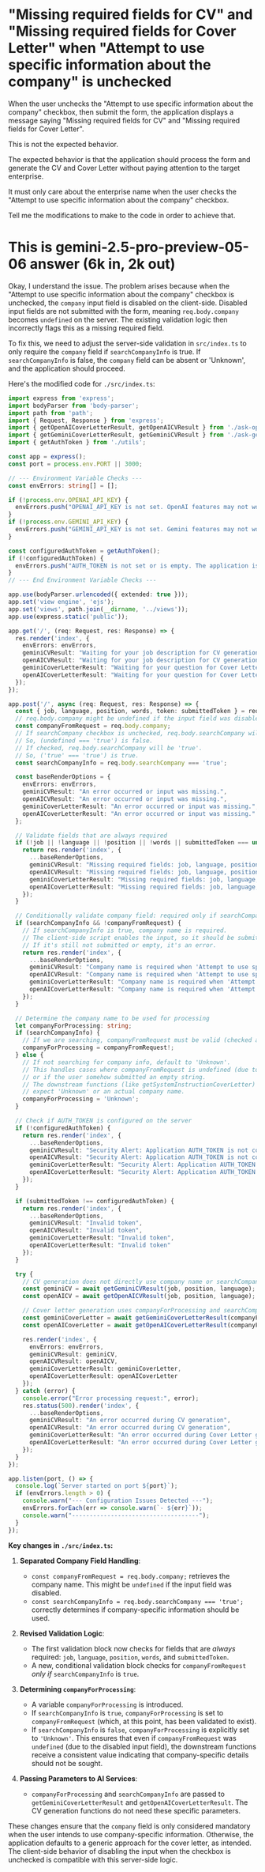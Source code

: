 # "Missing required fields for CV" and "Missing required fields for Cover Letter" when "Attempt to use specific information about the company" is unchecked

When the user unchecks the "Attempt to use specific information about the company" checkbox, 
then submit the form, the application displays a message saying "Missing required fields for CV" 
and "Missing required fields for Cover Letter".

This is not the expected behavior.

The expected behavior is that the application should process the form and generate the CV and Cover Letter without paying attention to the target enterprise.

It must only care about the enterprise name when the user checks the "Attempt to use specific information about the company" checkbox.

Tell me the modifications to make to the code in order to achieve that.



# This is gemini-2.5-pro-preview-05-06 answer (6k in, 2k out)

Okay, I understand the issue. The problem arises because when the "Attempt to use specific information about the company" checkbox is unchecked, the `company` input field is disabled on the client-side. Disabled input fields are not submitted with the form, meaning `req.body.company` becomes `undefined` on the server. The existing validation logic then incorrectly flags this as a missing required field.

To fix this, we need to adjust the server-side validation in `src/index.ts` to only require the `company` field if `searchCompanyInfo` is true. If `searchCompanyInfo` is false, the `company` field can be absent or 'Unknown', and the application should proceed.

Here's the modified code for `./src/index.ts`:

```typescript
import express from 'express';
import bodyParser from 'body-parser';
import path from 'path';
import { Request, Response } from 'express';
import { getOpenAICoverLetterResult, getOpenAICVResult } from './ask-openai';
import { getGeminiCoverLetterResult, getGeminiCVResult } from './ask-gemini';
import { getAuthToken } from './utils';

const app = express();
const port = process.env.PORT || 3000;

// --- Environment Variable Checks ---
const envErrors: string[] = [];

if (!process.env.OPENAI_API_KEY) {
  envErrors.push("OPENAI_API_KEY is not set. OpenAI features may not work.");
}
if (!process.env.GEMINI_API_KEY) {
  envErrors.push("GEMINI_API_KEY is not set. Gemini features may not work.");
}

const configuredAuthToken = getAuthToken();
if (!configuredAuthToken) {
  envErrors.push("AUTH_TOKEN is not set or is empty. The application is insecure, and submissions will be blocked.");
}
// --- End Environment Variable Checks ---

app.use(bodyParser.urlencoded({ extended: true }));
app.set('view engine', 'ejs');
app.set('views', path.join(__dirname, '../views'));
app.use(express.static('public'));

app.get('/', (req: Request, res: Response) => {
  res.render('index', {
    envErrors: envErrors,
    geminiCVResult: "Waiting for your job description for CV generation",
    openAICVResult: "Waiting for your job description for CV generation",
    geminiCoverLetterResult: "Waiting for your question for Cover Letter",
    openAICoverLetterResult: "Waiting for your question for Cover Letter"
  });
});

app.post('/', async (req: Request, res: Response) => {
  const { job, language, position, words, token: submittedToken } = req.body;
  // req.body.company might be undefined if the input field was disabled client-side
  const companyFromRequest = req.body.company;
  // If searchCompany checkbox is unchecked, req.body.searchCompany will be undefined.
  // So, (undefined === 'true') is false.
  // If checked, req.body.searchCompany will be 'true'.
  // So, ('true' === 'true') is true.
  const searchCompanyInfo = req.body.searchCompany === 'true';

  const baseRenderOptions = {
    envErrors: envErrors,
    geminiCVResult: "An error occurred or input was missing.",
    openAICVResult: "An error occurred or input was missing.",
    geminiCoverLetterResult: "An error occurred or input was missing.",
    openAICoverLetterResult: "An error occurred or input was missing."
  };

  // Validate fields that are always required
  if (!job || !language || !position || !words || submittedToken === undefined) {
    return res.render('index', {
      ...baseRenderOptions,
      geminiCVResult: "Missing required fields: job, language, position, words, or token.",
      openAICVResult: "Missing required fields: job, language, position, words, or token.",
      geminiCoverLetterResult: "Missing required fields: job, language, position, words, or token.",
      openAICoverLetterResult: "Missing required fields: job, language, position, words, or token."
    });
  }

  // Conditionally validate company field: required only if searchCompanyInfo is true
  if (searchCompanyInfo && !companyFromRequest) {
    // If searchCompanyInfo is true, company name is required.
    // The client-side script enables the input, so it should be submitted.
    // If it's still not submitted or empty, it's an error.
    return res.render('index', {
      ...baseRenderOptions,
      geminiCVResult: "Company name is required when 'Attempt to use specific information' is checked.",
      openAICVResult: "Company name is required when 'Attempt to use specific information' is checked.",
      geminiCoverLetterResult: "Company name is required when 'Attempt to use specific information' is checked.",
      openAICoverLetterResult: "Company name is required when 'Attempt to use specific information' is checked."
    });
  }

  // Determine the company name to be used for processing
  let companyForProcessing: string;
  if (searchCompanyInfo) {
    // If we are searching, companyFromRequest must be valid (checked above)
    companyForProcessing = companyFromRequest!;
  } else {
    // If not searching for company info, default to 'Unknown'.
    // This handles cases where companyFromRequest is undefined (due to disabled input)
    // or if the user somehow submitted an empty string.
    // The downstream functions (like getSystemInstructionCoverLetter)
    // expect 'Unknown' or an actual company name.
    companyForProcessing = 'Unknown';
  }

  // Check if AUTH_TOKEN is configured on the server
  if (!configuredAuthToken) {
    return res.render('index', {
      ...baseRenderOptions,
      geminiCVResult: "Security Alert: Application AUTH_TOKEN is not configured. Submission rejected.",
      openAICVResult: "Security Alert: Application AUTH_TOKEN is not configured. Submission rejected.",
      geminiCoverLetterResult: "Security Alert: Application AUTH_TOKEN is not configured. Submission rejected.",
      openAICoverLetterResult: "Security Alert: Application AUTH_TOKEN is not configured. Submission rejected."
    });
  }

  if (submittedToken !== configuredAuthToken) {
    return res.render('index', {
      ...baseRenderOptions,
      geminiCVResult: "Invalid token",
      openAICVResult: "Invalid token",
      geminiCoverLetterResult: "Invalid token",
      openAICoverLetterResult: "Invalid token"
    });
  }

  try {
    // CV generation does not directly use company name or searchCompanyInfo flag
    const geminiCV = await getGeminiCVResult(job, position, language);
    const openAICV = await getOpenAICVResult(job, position, language);

    // Cover letter generation uses companyForProcessing and searchCompanyInfo
    const geminiCoverLetter = await getGeminiCoverLetterResult(companyForProcessing, position, job, language, words, searchCompanyInfo);
    const openAICoverLetter = await getOpenAICoverLetterResult(companyForProcessing, position, job, language, words, searchCompanyInfo);

    res.render('index', {
      envErrors: envErrors,
      geminiCVResult: geminiCV,
      openAICVResult: openAICV,
      geminiCoverLetterResult: geminiCoverLetter,
      openAICoverLetterResult: openAICoverLetter
    });
  } catch (error) {
    console.error("Error processing request:", error);
    res.status(500).render('index', {
      ...baseRenderOptions,
      geminiCVResult: "An error occurred during CV generation",
      openAICVResult: "An error occurred during CV generation",
      geminiCoverLetterResult: "An error occurred during Cover Letter generation",
      openAICoverLetterResult: "An error occurred during Cover Letter generation"
    });
  }
});

app.listen(port, () => {
  console.log(`Server started on port ${port}`);
  if (envErrors.length > 0) {
    console.warn("--- Configuration Issues Detected ---");
    envErrors.forEach(err => console.warn(`- ${err}`));
    console.warn("------------------------------------");
  }
});
```

**Key changes in `./src/index.ts`:**

1.  **Separated Company Field Handling**:
    *   `const companyFromRequest = req.body.company;` retrieves the company name. This might be `undefined` if the input field was disabled.
    *   `const searchCompanyInfo = req.body.searchCompany === 'true';` correctly determines if company-specific information should be used.

2.  **Revised Validation Logic**:
    *   The first validation block now checks for fields that are *always* required: `job`, `language`, `position`, `words`, and `submittedToken`.
    *   A new, conditional validation block checks for `companyFromRequest` *only if* `searchCompanyInfo` is `true`.

3.  **Determining `companyForProcessing`**:
    *   A variable `companyForProcessing` is introduced.
    *   If `searchCompanyInfo` is `true`, `companyForProcessing` is set to `companyFromRequest` (which, at this point, has been validated to exist).
    *   If `searchCompanyInfo` is `false`, `companyForProcessing` is explicitly set to `'Unknown'`. This ensures that even if `companyFromRequest` was `undefined` (due to the disabled input field), the downstream functions receive a consistent value indicating that company-specific details should not be sought.

4.  **Passing Parameters to AI Services**:
    *   `companyForProcessing` and `searchCompanyInfo` are passed to `getGeminiCoverLetterResult` and `getOpenAICoverLetterResult`. The CV generation functions do not need these specific parameters.

These changes ensure that the `company` field is only considered mandatory when the user intends to use company-specific information. Otherwise, the application defaults to a generic approach for the cover letter, as intended. The client-side behavior of disabling the input when the checkbox is unchecked is compatible with this server-side logic.
